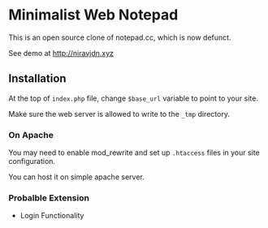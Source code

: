 Minimalist Web Notepad
======================

This is an open source clone of notepad.cc, which is now defunct.

See demo at http://niravjdn.xyz


Installation
------------

At the top of `index.php` file, change `$base_url` variable to point to your
site.

Make sure the web server is allowed to write to the `_tmp` directory.

### On Apache

You may need to enable mod_rewrite and set up `.htaccess` files in your site configuration.

You can host it on simple apache server.

### Probalble Extension
- Login Functionality
